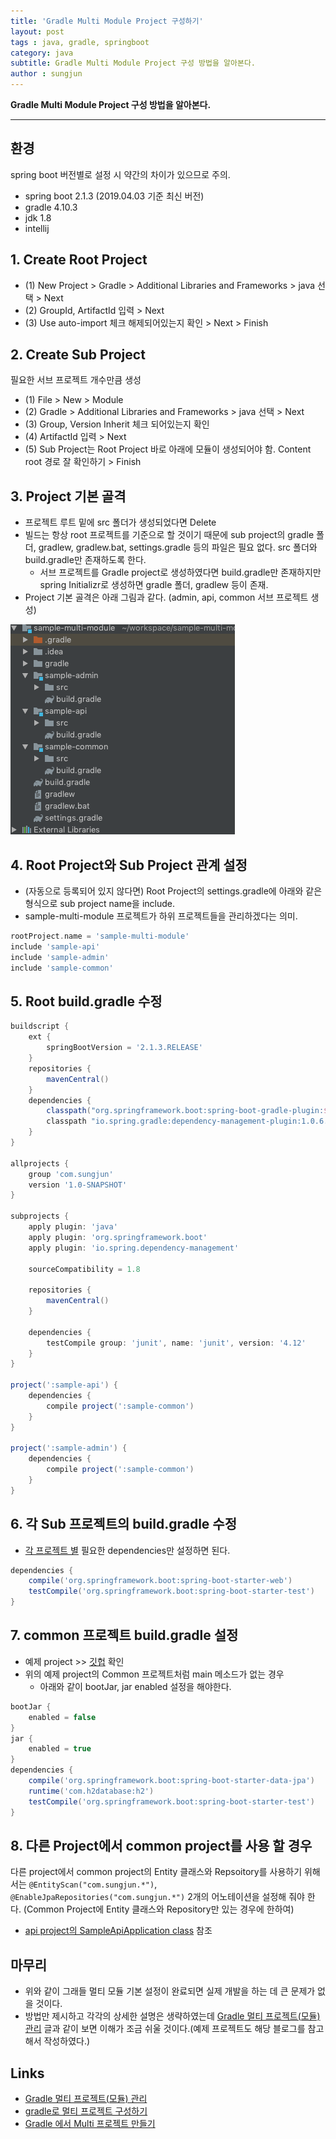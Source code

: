 ```yaml
---
title: 'Gradle Multi Module Project 구성하기'  
layout: post  
tags : java, gradle, springboot
category: java
subtitle: Gradle Multi Module Project 구성 방법을 알아본다.
author : sungjun
---
```


**Gradle Multi Module Project 구성 방법을 알아본다.** 

---

## 환경

spring boot 버전별로 설정 시 약간의 차이가 있으므로 주의.

- spring boot 2.1.3 (2019.04.03 기준 최신 버전)
- gradle 4.10.3
- jdk 1.8
- intellij

## 1. Create Root Project

- (1) New Project > Gradle > Additional Libraries and Frameworks > java 선택 > Next
- (2) GroupId, ArtifactId 입력 > Next
- (3) Use auto-import 체크 해제되어있는지 확인 > Next > Finish

## 2. Create Sub Project

필요한 서브 프로젝트 개수만큼 생성

- (1) File > New > Module
- (2) Gradle > Additional Libraries and Frameworks > java 선택 > Next
- (3) Group, Version Inherit 체크 되어있는지 확인
- (4) ArtifactId 입력 > Next
- (5) Sub Project는 Root Project 바로 아래에 모듈이 생성되어야 함. Content root 경로 잘 확인하기 > Finish

## 3. Project 기본 골격

- 프로젝트 루트 밑에 src 폴더가 생성되었다면 Delete
- 빌드는 항상 root 프로젝트를 기준으로 할 것이기 때문에 sub project의 gradle 폴더, gradlew, gradlew.bat, settings.gradle 등의 파일은 필요 없다. src 폴더와 build.gradle만 존재하도록 한다.
    - 서브 프로젝트를 Gradle project로 생성하였다면 build.gradle만 존재하지만 spring Initializr로 생성하면 gradle 폴더, gradlew 등이 존재.
- Project 기본 골격은 아래 그림과 같다. (admin, api, common 서브 프로젝트 생성)

![gradle-multi-module-scaffolding](/assets/images/usingimages/gradle-multi-module/gradle-multi-module-scaffolding.png)


## 4. Root Project와 Sub Project 관계 설정
- (자동으로 등록되어 있지 않다면) Root Project의 settings.gradle에 아래와 같은 형식으로 sub project name을 include.
- sample-multi-module 프로젝트가 하위 프로젝트들을 관리하겠다는 의미.

```gradle
rootProject.name = 'sample-multi-module'
include 'sample-api'
include 'sample-admin'
include 'sample-common'
```

## 5. Root build.gradle 수정

```gradle
buildscript {
    ext {
        springBootVersion = '2.1.3.RELEASE'
    }
    repositories {
        mavenCentral()
    }
    dependencies {
        classpath("org.springframework.boot:spring-boot-gradle-plugin:${springBootVersion}")
        classpath "io.spring.gradle:dependency-management-plugin:1.0.6.RELEASE"
    }
}

allprojects {
    group 'com.sungjun'
    version '1.0-SNAPSHOT'
}

subprojects {
    apply plugin: 'java'
    apply plugin: 'org.springframework.boot'
    apply plugin: 'io.spring.dependency-management'

    sourceCompatibility = 1.8

    repositories {
        mavenCentral()
    }

    dependencies {
        testCompile group: 'junit', name: 'junit', version: '4.12'
    }
}

project(':sample-api') {
    dependencies {
        compile project(':sample-common')
    }
}

project(':sample-admin') {
    dependencies {
        compile project(':sample-common')
    }
}
```

## 6. 각 Sub 프로젝트의 build.gradle 수정

- [각 프로젝트 별](https://github.com/gwonsungjun/gradle-multi-module/blob/master/sample-api/build.gradle) 필요한 dependencies만 설정하면 된다.

```gradle
dependencies {
    compile('org.springframework.boot:spring-boot-starter-web')
    testCompile('org.springframework.boot:spring-boot-starter-test')
}
```

## 7. common 프로젝트 build.gradle 설정
- 예제 project >> [깃헙](https://github.com/gwonsungjun/gradle-multi-module) 확인
- 위의 예제 project의 Common 프로젝트처럼 main 메소드가 없는 경우
    - 아래와 같이 bootJar, jar enabled 설정을 해야한다.

``` gradle
bootJar {
    enabled = false
}
jar {
    enabled = true
}
dependencies {
    compile('org.springframework.boot:spring-boot-starter-data-jpa')
    runtime('com.h2database:h2')
    testCompile('org.springframework.boot:spring-boot-starter-test')
}
```

## 8. 다른 Project에서 common project를 사용 할 경우

다른 project에서 common project의 Entity 클래스와 Repsoitory를 사용하기 위해서는 `@EntityScan("com.sungjun.*")`, `@EnableJpaRepositories("com.sungjun.*")` 2개의 어노테이션을 설정해 줘야 한다. (Common Project에 Entity 클래스와 Repository만 있는 경우에 한하여)

- [api project의 SampleApiApplication class](https://github.com/gwonsungjun/gradle-multi-module/blob/master/sample-api/src/main/java/com/sungjun/api/SampleApiApplication.java) 참조


## 마무리
- 위와 같이 그래들 멀티 모듈 기본 설정이 완료되면 실제 개발을 하는 데 큰 문제가 없을 것이다.   
- 방법만 제시하고 각각의 상세한 설명은 생략하였는데 [Gradle 멀티 프로젝트(모듈) 관리](https://jojoldu.tistory.com/123) 글과 같이 보면 이해가 조금 쉬울 것이다.(예제 프로젝트도 해당 블로그를 참고해서 작성하였다.)

## Links
- [Gradle 멀티 프로젝트(모듈) 관리](https://jojoldu.tistory.com/123)
- [gradle로 멀티 프로젝트 구성하기](https://github.com/hantomato/gradle-multi-proj)
- [Gradle 에서 Multi 프로젝트 만들기](https://yookeun.github.io/java/2017/10/07/gradle-multi/)